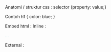 Anatomi / struktur css :
selector {property: value;}

Contoh
h1 {
  color: blue;
}

Embed html : <style> </style>
Inline : <p style="color: lightblue;"> ... </p>
External : <link rel="stylesheet" href="style.css">